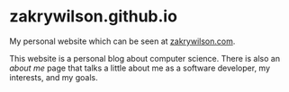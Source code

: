 # zakrywilson.github.io

My personal website which can be seen at [zakrywilson.com](http://zakrywilson.com/).

This website is a personal blog about computer science. There is also an *about me* page that talks a little about me as a software developer, my interests, and my goals.
